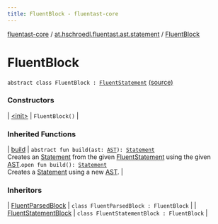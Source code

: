 ```yaml
---
title: FluentBlock - fluentast-core
---
```


[fluentast-core](../../index.html) / [at.hschroedl.fluentast.ast.statement](../index.html) / [FluentBlock](.)

# FluentBlock

`abstract class FluentBlock : `[`FluentStatement`](../-fluent-statement/index.html) [(source)](http://github.com/hschroedl/fluentast/tree/master/core/at.hschroedl.fluentast/ast/statement/Block.kt#L8)

### Constructors

| [&lt;init&gt;](-init-.html) | `FluentBlock()` |

### Inherited Functions

| [build](../-fluent-statement/build.html) | `abstract fun build(ast: `[`AST`](https://help.eclipse.org/neon/topic/org.eclipse.jdt.doc.isv/reference/api/org/eclipse/jdt/core/dom/AST.html)`): `[`Statement`](https://help.eclipse.org/neon/topic/org.eclipse.jdt.doc.isv/reference/api/org/eclipse/jdt/core/dom/Statement.html)<br>Creates an [Statement](https://help.eclipse.org/neon/topic/org.eclipse.jdt.doc.isv/reference/api/org/eclipse/jdt/core/dom/Statement.html) from the given [FluentStatement](../-fluent-statement/index.html) using the given [AST](https://help.eclipse.org/neon/topic/org.eclipse.jdt.doc.isv/reference/api/org/eclipse/jdt/core/dom/AST.html).`open fun build(): `[`Statement`](https://help.eclipse.org/neon/topic/org.eclipse.jdt.doc.isv/reference/api/org/eclipse/jdt/core/dom/Statement.html)<br>Creates a [Statement](https://help.eclipse.org/neon/topic/org.eclipse.jdt.doc.isv/reference/api/org/eclipse/jdt/core/dom/Statement.html) using a new [AST](https://help.eclipse.org/neon/topic/org.eclipse.jdt.doc.isv/reference/api/org/eclipse/jdt/core/dom/AST.html). |

### Inheritors

| [FluentParsedBlock](../-fluent-parsed-block/index.html) | `class FluentParsedBlock : FluentBlock` |
| [FluentStatementBlock](../-fluent-statement-block/index.html) | `class FluentStatementBlock : FluentBlock` |

